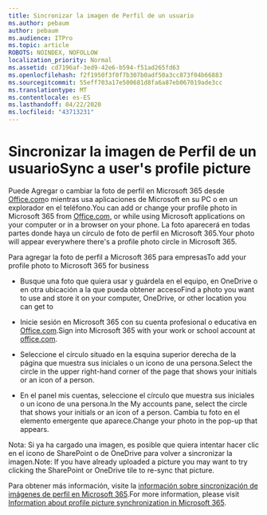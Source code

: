 ```yaml
---
title: Sincronizar la imagen de Perfil de un usuario
ms.author: pebaum
author: pebaum
ms.audience: ITPro
ms.topic: article
ROBOTS: NOINDEX, NOFOLLOW
localization_priority: Normal
ms.assetid: cd7196af-3ed9-42e6-b594-f51ad265fd63
ms.openlocfilehash: f2f1950f3f0f7b307b0adf50a3cc873f04b66883
ms.sourcegitcommit: 55eff703a17e500681d8fa6a87eb067019ade3cc
ms.translationtype: MT
ms.contentlocale: es-ES
ms.lasthandoff: 04/22/2020
ms.locfileid: "43713231"
---
```

# <a name="sync-a-users-profile-picture"></a><span data-ttu-id="87608-102">Sincronizar la imagen de Perfil de un usuario</span><span class="sxs-lookup"><span data-stu-id="87608-102">Sync a user's profile picture</span></span>

<span data-ttu-id="87608-103">Puede Agregar o cambiar la foto de perfil en Microsoft 365 desde [Office.com](https://www.office.com)o mientras usa aplicaciones de Microsoft en su PC o en un explorador en el teléfono.</span><span class="sxs-lookup"><span data-stu-id="87608-103">You can add or change your profile photo in Microsoft 365 from [Office.com](https://www.office.com), or while using Microsoft applications on your computer or in a browser on your phone.</span></span> <span data-ttu-id="87608-104">La foto aparecerá en todas partes donde haya un círculo de foto de perfil en Microsoft 365.</span><span class="sxs-lookup"><span data-stu-id="87608-104">Your photo will appear everywhere there's a profile photo circle in Microsoft 365.</span></span>

<span data-ttu-id="87608-105">Para agregar la foto de perfil a Microsoft 365 para empresas</span><span class="sxs-lookup"><span data-stu-id="87608-105">To add your profile photo to Microsoft 365 for business</span></span>

- <span data-ttu-id="87608-106">Busque una foto que quiera usar y guárdela en el equipo, en OneDrive o en otra ubicación a la que pueda obtener acceso</span><span class="sxs-lookup"><span data-stu-id="87608-106">Find a photo you want to use and store it on your computer, OneDrive, or other location you can get to</span></span>

- <span data-ttu-id="87608-107">Inicie sesión en Microsoft 365 con su cuenta profesional o educativa en [Office.com](https://www.office.com).</span><span class="sxs-lookup"><span data-stu-id="87608-107">Sign into Microsoft 365 with your work or school account at [office.com](https://www.office.com).</span></span>

- <span data-ttu-id="87608-108">Seleccione el círculo situado en la esquina superior derecha de la página que muestra sus iniciales o un icono de una persona.</span><span class="sxs-lookup"><span data-stu-id="87608-108">Select the circle in the upper right-hand corner of the page that shows your initials or an icon of a person.</span></span>

- <span data-ttu-id="87608-109">En el panel mis cuentas, seleccione el círculo que muestra sus iniciales o un icono de una persona.</span><span class="sxs-lookup"><span data-stu-id="87608-109">In the My accounts pane, select the circle that shows your initials or an icon of a person.</span></span> <span data-ttu-id="87608-110">Cambia tu foto en el elemento emergente que aparece.</span><span class="sxs-lookup"><span data-stu-id="87608-110">Change your photo in the pop-up that appears.</span></span>

<span data-ttu-id="87608-111">Nota: Si ya ha cargado una imagen, es posible que quiera intentar hacer clic en el icono de SharePoint o de OneDrive para volver a sincronizar la imagen.</span><span class="sxs-lookup"><span data-stu-id="87608-111">Note: If you have already uploaded a picture you may want to try clicking the SharePoint or OneDrive tile to re-sync that picture.</span></span>

<span data-ttu-id="87608-112">Para obtener más información, visite la [información sobre sincronización de imágenes de perfil en Microsoft 365](https://support.office.com/article/information-about-profile-picture-synchronization-in-office-365-20594d76-d054-4af4-a660-401133e3d48a).</span><span class="sxs-lookup"><span data-stu-id="87608-112">For more information, please visit [Information about profile picture synchronization in Microsoft 365](https://support.office.com/article/information-about-profile-picture-synchronization-in-office-365-20594d76-d054-4af4-a660-401133e3d48a).</span></span>
